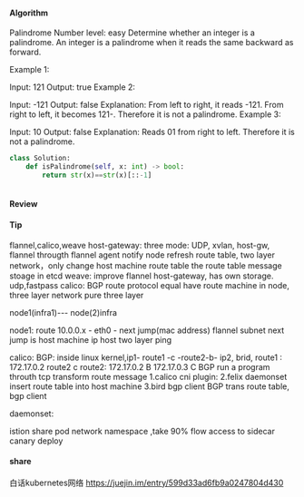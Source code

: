 
#### Algorithm

Palindrome Number
level: easy
Determine whether an integer is a palindrome. An integer is a palindrome when it reads the same backward as forward.

Example 1:

Input: 121
Output: true
Example 2:

Input: -121
Output: false
Explanation: From left to right, it reads -121. From right to left, it becomes 121-. Therefore it is not a palindrome.
Example 3:

Input: 10
Output: false
Explanation: Reads 01 from right to left. Therefore it is not a palindrome.
```python
class Solution:
    def isPalindrome(self, x: int) -> bool:
        return str(x)==str(x)[::-1]
        
```

#### Review

#### Tip
flannel,calico,weave
host-gateway: three mode: UDP, xvlan, host-gw,  flannel througth flannel agent notify node refresh route table, two layer network，only change host machine route table
the route table message stoage in etcd
weave: improve flannel host-gateway, has own storage. udp,fastpass
calico: BGP route protocol equal have route machine in node, three layer network
pure three layer

node1(infra1)--- node(2)infra

node1: route
10.0.0.x  - eth0 -  next jump(mac address)
flannel subnet next jump is host machine ip
host two layer ping

calico: BGP: inside linux kernel,ip1- route1 -c -route2-b- ip2, brid,
route1 :
172.17.0.2 route2 c
route2:
172.17.0.2 B
172.17.0.3 C
BGP run a program throuth tcp transform route message
1.calico cni plugin:
2.felix daemonset  insert route table into host machine
3.bird bgp client
BGP trans route table, bgp client

daemonset:

istion share pod network namespace ,take 90% flow access to sidecar canary deploy


#### share
白话kubernetes网络
https://juejin.im/entry/599d33ad6fb9a0247804d430